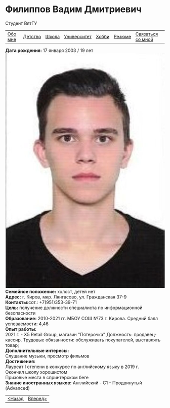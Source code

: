 <!DOCTYPE html>
<html lang="ru">
    <head>
        <meta charset="UTF-8">
        <title>Резюме</title>
        <link rel="stylesheet" href="oformlenie.css">
        <link rel="stylesheet" href="foto.css">
    </head>
    <body>
        <div class="bac">
            <h1 class="zagolovok">Филиппов Вадим Дмитриевич</h1>
            <p class="mini">Студент ВятГУ</p>
            <div class="container2">
                <table class="tabliza">
                    <tr>
                        <td><a href="./index.md" class="silka">Обо мне</a></td>
                        <td><a href="./detstvo.md" class="silka">Детство</a></td>
                        <td><a href="./school.md" class="silka">Школа</a></td>
                        <td><a href="./university.md" class="silka">Университет</a></td>
                        <td><a href="./hobbi.md" class="silka">Хобби</a></td>
                        <td><a href="./resume.md" class="silka">Резюме</a></td>
                        <td><a href="./svayz.md" class="silka">Связаться со мной</a></td>
                    </tr>
                </table>
                <div>
                    <div class="text-res">
                        <strong>Дата рождения:</strong> 17 января 2003 / 19 лет<br>
                        <div class="foto-res"><img src="imgbs64_143283_627496.jpg" class="ress-foto" alt="Фото"></div>
                        <strong>Семейное положение:</strong> холост, детей нет<br>
                        <strong>Адрес:</strong> г. Киров, мкр. Лянгасово, ул. Гражданская 37-9<br>
                        <strong>Контакты:</strong>сот.:   +7(951)353-39-71<br>
                        <strong>Цель:</strong> получение должности специалиста по информационной безопасности<br>
                        <strong>Образование:</strong> 2010-2021 гг. МБОУ СОШ №73 г. Кирова.  Средний балл успеваемости: 4,46<br>
                        <strong>Опыт работы:</strong><br>
                        2021 г. - Х5 Retail Group, магазин "Пятерочка" Должность: продавец-кассир. Трудовые обязанности: обслуживать покупателей, выставлять товар;<br>
						<strong>Дополнительные интересы:</strong><br>
                            Слушание музыки, просмотр фильмов<br>
                        <strong>Достижения:</strong><br>
						Лауреат I степени в конкурсе по английскому языку в 2019 г.<br>  
                            Окончил школу хорошистом<br>
                             Призовые места в спринтерском беге<br>
                        <strong>Знание иностранных языков:</strong> Английский - С1 - Продвинутый (Advanced)
                    </div>
                </div>
                <table class="tabliza2">
                    <tr>
                        <td ><a href="./hobbi.md" class="silka2"> &lt;Назад </a></td>
                        <td ><a href="./svayz.md" class="silka2">Вперед&gt;</a></td>
                    </tr>
                </table>
            </div>
        </div>
      </body>
</html>
